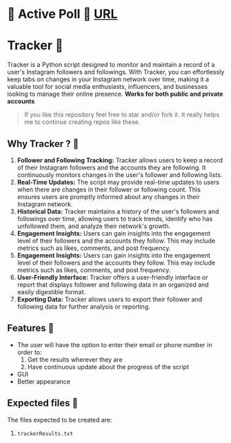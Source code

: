 # 🛑 Active Poll 🛑 <a href="https://github.com/new92/InstaTools/discussions/9">URL</a>

# Tracker 👻
Tracker is a Python script designed to monitor and maintain a record of a user's Instagram followers and followings. With Tracker, you can effortlessly keep tabs on changes in your Instagram network over time, making it a valuable tool for social media enthusiasts, influencers, and businesses looking to manage their online presence. **Works for both public and private accounts**

> If you like this repository feel free to star and/or fork it. It really helps me to continue creating repos like these.

## Why Tracker ? 🤔
1. **Follower and Following Tracking:** Tracker allows users to keep a record of their Instagram followers and the accounts they are following. It continuously monitors changes in the user's follower and following lists.
2. **Real-Time Updates:** The script may provide real-time updates to users when there are changes in their follower or following count. This ensures users are promptly informed about any changes in their Instagram network.
3. **Historical Data:** Tracker maintains a history of the user's followers and followings over time, allowing users to track trends, identify who has unfollowed them, and analyze their network's growth.
4. **Engagement Insights:** Users can gain insights into the engagement level of their followers and the accounts they follow. This may include metrics such as likes, comments, and post frequency.
5. **Engagement Insights:** Users can gain insights into the engagement level of their followers and the accounts they follow. This may include metrics such as likes, comments, and post frequency.
6. **User-Friendly Interface:** Tracker offers a user-friendly interface or report that displays follower and following data in an organized and easily digestible format.
7. **Exporting Data:** Tracker allows users to export their follower and following data for further analysis or reporting.

## Features 🎈

- The user will have the option to enter their email or phone number in order to:
  1) Get the results wherever they are
  2) Have continuous update about the progress of the script
- GUI
- Better appearance

## Expected files 📁
The files expected to be created are:
  1) `trackerResults.txt`
